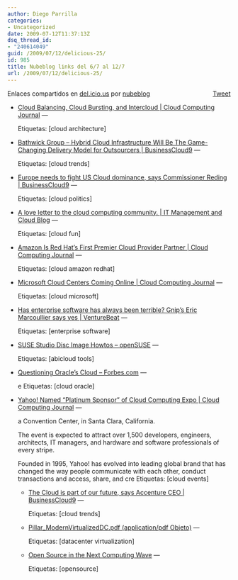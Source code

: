 ```yaml
---
author: Diego Parrilla
categories:
- Uncategorized
date: 2009-07-12T11:37:13Z
dsq_thread_id:
- "240614049"
guid: /2009/07/12/delicious-25/
id: 985
title: Nubeblog links del 6/7 al 12/7
url: /2009/07/12/delicious-25/
---
```


<div style="float: right; margin-left: 10px;">
  <a href="https://twitter.com/share" class="twitter-share-button" data-via="nubeblog" data-count="vertical" data-url="/2009/07/12/delicious-25/">Tweet</a>
</div>

Enlaces compartidos en [del.icio.us](http://del.icio.us/) por  [nubeblog](http://delicious.com/nubeblog)

  * [Cloud Balancing, Cloud Bursting, and Intercloud | Cloud Computing Journal](http://cloudcomputing.sys-con.com/node/1029984 "http://cloudcomputing.sys-con.com/node/1029984") &#8212;
  
    Etiquetas: [cloud architecture]
  * [Bathwick Group &#8211; Hybrid Cloud Infrastructure Will Be The Game-Changing Delivery Model for Outsourcers | BusinessCloud9](http://www.businesscloud9.com/vendor_platform/hybrid-cloud-infrastructure-will-be-game-changing-delivery-model-outsourcers-bathwic "http://www.businesscloud9.com/vendor_platform/hybrid-cloud-infrastructure-will-be-game-changing-delivery-model-outsourcers-bathwic") &#8212;
  
    Etiquetas: [cloud trends]
  * [Europe needs to fight US Cloud dominance, says Commissioner Reding | BusinessCloud9](http://www.businesscloud9.com/news_analysis/europe-needs-fight-us-cloud-dominance-says-reding "http://www.businesscloud9.com/news_analysis/europe-needs-fight-us-cloud-dominance-says-reding") &#8212;
  
    Etiquetas: [cloud politics]
  * [A love letter to the cloud computing community. | IT Management and Cloud Blog](http://www.johnmwillis.com/other/a-love-letter-to-the-cloud-computing-community/ "http://www.johnmwillis.com/other/a-love-letter-to-the-cloud-computing-community/") &#8212;
  
    Etiquetas: [cloud fun]
  * [Amazon Is Red Hat’s First Premier Cloud Provider Partner | Cloud Computing Journal](http://cloudcomputing.sys-con.com/node/1031338 "http://cloudcomputing.sys-con.com/node/1031338") &#8212;
  
    Etiquetas: [cloud amazon redhat]
  * [Microsoft Cloud Centers Coming Online | Cloud Computing Journal](http://cloudcomputing.sys-con.com/node/1031391 "http://cloudcomputing.sys-con.com/node/1031391") &#8212;
  
    Etiquetas: [cloud microsoft]
  * [Has enterprise software has always been terrible? Gnip’s Eric Marcoullier says yes | VentureBeat](http://deals.venturebeat.com/2009/07/10/has-enterprise-software-has-always-been-terrible-gnips-eric-marcoullier-says-yes/ "http://deals.venturebeat.com/2009/07/10/has-enterprise-software-has-always-been-terrible-gnips-eric-marcoullier-says-yes/") &#8212;
  
    Etiquetas: [enterprise software]
  * [SUSE Studio Disc Image Howtos &#8211; openSUSE](http://en.opensuse.org/SUSE_Studio_Disc_Image_Howtos "http://en.opensuse.org/SUSE_Studio_Disc_Image_Howtos") &#8212;
  
    Etiquetas: [abicloud tools]
  * [Questioning Oracle&#8217;s Cloud &#8211; Forbes.com](http://www.forbes.com/2009/07/06/oracle-cloud-computing-technology-cio-network-oracle.html "http://www.forbes.com/2009/07/06/oracle-cloud-computing-technology-cio-network-oracle.html") &#8212;
  
    e Etiquetas: [cloud oracle]
  * [Yahoo! Named “Platinum Sponsor” of Cloud Computing Expo | Cloud Computing Journal](http://cloudcomputing.sys-con.com/node/1023773 "http://cloudcomputing.sys-con.com/node/1023773") &#8212;
  
    a Convention Center, in Santa Clara, California.</p> 
    The event is expected to attract over 1,500 developers, engineers, architects, IT managers, and hardware and software professionals of every stripe.
    
    Founded in 1995, Yahoo! has evolved into leading global brand that has changed the way people communicate with each other, conduct transactions and access, share, and cre Etiquetas: [cloud events]</li> 
    
      * [The Cloud is part of our future, says Accenture CEO | BusinessCloud9](http://www.businesscloud9.com/news_analysis/cloud-part-future-says-acccenture-ceo "http://www.businesscloud9.com/news_analysis/cloud-part-future-says-acccenture-ceo") &#8212;
  
        Etiquetas: [cloud trends]
      * [Pillar_ModernVirtualizedDC.pdf (application/pdf Objeto)](http://media.techtarget.com/Syndication/STORAGE/Pillar_ModernVirtualizedDC.pdf "http://media.techtarget.com/Syndication/STORAGE/Pillar_ModernVirtualizedDC.pdf") &#8212;
  
        Etiquetas: [datacenter virtualization]
      * [Open Source in the Next Computing Wave](http://viewer.bitpipe.com/viewer/viewDocument.do?accessId=9921715 "http://viewer.bitpipe.com/viewer/viewDocument.do?accessId=9921715") &#8212;
  
        Etiquetas: [opensource]</ul>
